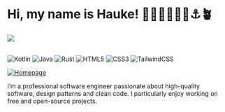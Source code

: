 # Hi, my name is Hauke! 👋🏻👨🏼‍💻🌊⚓️🪴

<a href="https://github.com/haukesomm">
  <img src="https://github-readme-stats.vercel.app/api/top-langs/?username=haukesomm&theme=swift&layout=compact&hide=html,css,ruby" />
</a>

<br>

<br>

![Kotlin](https://img.shields.io/badge/Kotlin-%237F52FF.svg?logo=kotlin&logoColor=white)
![Java](https://img.shields.io/badge/Java-%23ED8B00.svg?logo=openjdk&logoColor=white)
![Rust](https://img.shields.io/badge/Rust-d6a672.svg?logo=rust&logoColor=white)
![HTML5](https://img.shields.io/badge/HTML5-E34F26.svg?logo=html5&logoColor=white)
![CSS3](https://img.shields.io/badge/CSS3-1572B6.svg?logo=css3&logoColor=white)
![TailwindCSS](https://img.shields.io/badge/TailwindCSS-%2338B2AC.svg?logo=tailwind-css&logoColor=white)


[![Homepage](https://img.shields.io/badge/Visit%20my%20website-haukesomm.de-121d44)](https://haukesomm.de)

I’m a professional software engineer passionate about high-quality software, design patterns and clean code.
I particularly enjoy working on free and open-source projects.
